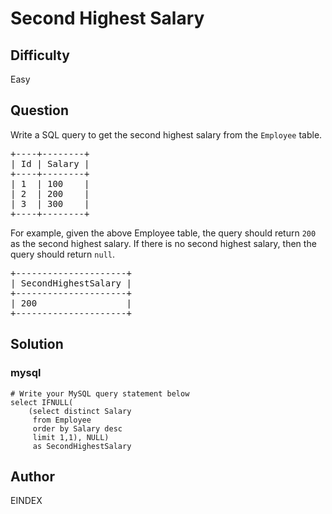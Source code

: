 # Second Highest Salary

## Difficulty
Easy

## Question
<p>Write a SQL query to get the second highest salary from the <code>Employee</code> table.</p>

<pre>
+----+--------+
| Id | Salary |
+----+--------+
| 1  | 100    |
| 2  | 200    |
| 3  | 300    |
+----+--------+
</pre>

<p>For example, given the above Employee table, the query should return <code>200</code> as the second highest salary. If there is no second highest salary, then the query should return <code>null</code>.</p>

<pre>
+---------------------+
| SecondHighestSalary |
+---------------------+
| 200                 |
+---------------------+
</pre>


## Solution
### mysql
```mysql
# Write your MySQL query statement below
select IFNULL(
    (select distinct Salary
     from Employee 
     order by Salary desc 
     limit 1,1), NULL) 
     as SecondHighestSalary

```

## Author
EINDEX